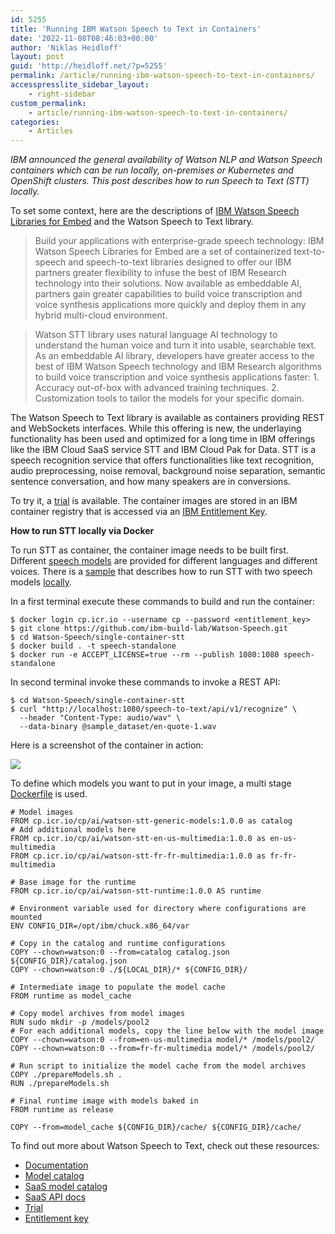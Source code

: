 ```yaml
---
id: 5255
title: 'Running IBM Watson Speech to Text in Containers'
date: '2022-11-08T08:46:03+00:00'
author: 'Niklas Heidloff'
layout: post
guid: 'http://heidloff.net/?p=5255'
permalink: /article/running-ibm-watson-speech-to-text-in-containers/
accesspresslite_sidebar_layout:
    - right-sidebar
custom_permalink:
    - article/running-ibm-watson-speech-to-text-in-containers/
categories:
    - Articles
---
```


*IBM announced the general availability of Watson NLP and Watson Speech containers which can be run locally, on-premises or Kubernetes and OpenShift clusters. This post describes how to run Speech to Text (STT) locally.*

To set some context, here are the descriptions of [IBM Watson Speech Libraries for Embed](https://www.ibm.com/products/watson-speech-embed-libraries) and the Watson Speech to Text library.

> Build your applications with enterprise-grade speech technology: IBM Watson Speech Libraries for Embed are a set of containerized text-to-speech and speech-to-text libraries designed to offer our IBM partners greater flexibility to infuse the best of IBM Research technology into their solutions. Now available as embeddable AI, partners gain greater capabilities to build voice transcription and voice synthesis applications more quickly and deploy them in any hybrid multi-cloud environment.

> Watson STT library uses natural language AI technology to understand the human voice and turn it into usable, searchable text. As an embeddable AI library, developers have greater access to the best of IBM Watson Speech technology and IBM Research algorithms to build voice transcription and voice synthesis applications faster: 1. Accuracy out-of-box with advanced training techniques. 2. Customization tools to tailor the models for your specific domain.

The Watson Speech to Text library is available as containers providing REST and WebSockets interfaces. While this offering is new, the underlaying functionality has been used and optimized for a long time in IBM offerings like the IBM Cloud SaaS service STT and IBM Cloud Pak for Data. STT is a speech recognition service that offers functionalities like text recognition, audio preprocessing, noise removal, background noise separation, semantic sentence conversation, and how many speakers are in conversions.

To try it, a [trial](https://www.ibm.com/products/watson-speech-embed-libraries) is available. The container images are stored in an IBM container registry that is accessed via an [IBM Entitlement Key](https://www.ibm.com/account/reg/us-en/subscribe?formid=urx-51726).

**How to run STT locally via Docker**

To run STT as container, the container image needs to be built first. Different [speech models](https://www.ibm.com/docs/en/watson-libraries?topic=wtsleh-models-catalog) are provided for different languages and different voices. There is a [sample](https://github.com/ibm-build-lab/Watson-Speech/tree/main/single-container-stt) that describes how to run STT with two speech models [locally](https://www.ibm.com/docs/en/watson-libraries?topic=rc-run-docker-run-1).

In a first terminal execute these commands to build and run the container:

```
$ docker login cp.icr.io --username cp --password <entitlement_key>                                          
$ git clone https://github.com/ibm-build-lab/Watson-Speech.git
$ cd Watson-Speech/single-container-stt      
$ docker build . -t speech-standalone
$ docker run -e ACCEPT_LICENSE=true --rm --publish 1080:1080 speech-standalone
```

In second terminal invoke these commands to invoke a REST API:

```
$ cd Watson-Speech/single-container-stt
$ curl "http://localhost:1080/speech-to-text/api/v1/recognize" \
  --header "Content-Type: audio/wav" \
  --data-binary @sample_dataset/en-quote-1.wav
```

Here is a screenshot of the container in action:

![](../../wp-content/uploads/2022/11/Screenshot-2022-11-09-at-09.02.18.png)

To define which models you want to put in your image, a multi stage [Dockerfile](https://github.com/ibm-build-lab/Watson-Speech/blob/main/single-container-stt/Dockerfile) is used.

```
# Model images
FROM cp.icr.io/cp/ai/watson-stt-generic-models:1.0.0 as catalog
# Add additional models here
FROM cp.icr.io/cp/ai/watson-stt-en-us-multimedia:1.0.0 as en-us-multimedia
FROM cp.icr.io/cp/ai/watson-stt-fr-fr-multimedia:1.0.0 as fr-fr-multimedia

# Base image for the runtime
FROM cp.icr.io/cp/ai/watson-stt-runtime:1.0.0 AS runtime

# Environment variable used for directory where configurations are mounted
ENV CONFIG_DIR=/opt/ibm/chuck.x86_64/var

# Copy in the catalog and runtime configurations
COPY --chown=watson:0 --from=catalog catalog.json ${CONFIG_DIR}/catalog.json
COPY --chown=watson:0 ./${LOCAL_DIR}/* ${CONFIG_DIR}/

# Intermediate image to populate the model cache
FROM runtime as model_cache

# Copy model archives from model images
RUN sudo mkdir -p /models/pool2
# For each additional models, copy the line below with the model image
COPY --chown=watson:0 --from=en-us-multimedia model/* /models/pool2/
COPY --chown=watson:0 --from=fr-fr-multimedia model/* /models/pool2/

# Run script to initialize the model cache from the model archives
COPY ./prepareModels.sh .
RUN ./prepareModels.sh

# Final runtime image with models baked in
FROM runtime as release

COPY --from=model_cache ${CONFIG_DIR}/cache/ ${CONFIG_DIR}/cache/
```

To find out more about Watson Speech to Text, check out these resources:

- [Documentation](https://www.ibm.com/docs/en/watson-libraries?topic=watson-text-speech-library-embed-home)
- [Model catalog](https://www.ibm.com/docs/en/watson-libraries?topic=wtsleh-models-catalog)
- [SaaS model catalog](https://cloud.ibm.com/docs/speech-to-text?topic=speech-to-text-models)
- [SaaS API docs](https://cloud.ibm.com/apidocs/speech-to-text)
- [Trial](https://www.ibm.com/products/watson-speech-embed-libraries)
- [Entitlement key](https://www.ibm.com/account/reg/us-en/subscribe?formid=urx-51726)